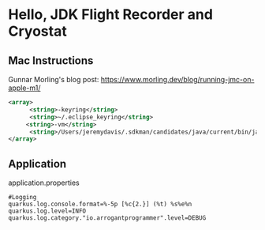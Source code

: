 # Hello, JDK Flight Recorder and Cryostat

## Mac Instructions

Gunnar Morling's blog post: https://www.morling.dev/blog/running-jmc-on-apple-m1/

```xml
<array>
      <string>-keyring</string>
      <string>~/.eclipse_keyring</string>
     <string>-vm</string>
      <string>/Users/jeremydavis/.sdkman/candidates/java/current/bin/java</string>  		
</array>
```

## Application

application.properties

```
#Logging
quarkus.log.console.format=%-5p [%c{2.}] (%t) %s%e%n
quarkus.log.level=INFO
quarkus.log.category."io.arrogantprogrammer".level=DEBUG
```

